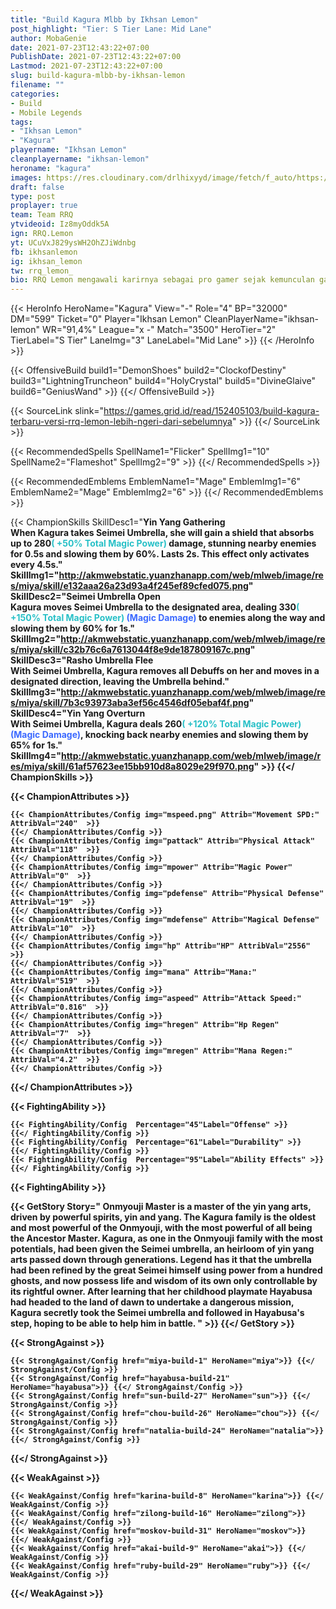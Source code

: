 ```yaml
---
title: "Build Kagura Mlbb by Ikhsan Lemon"
post_highlight: "Tier: S Tier Lane: Mid Lane"
author: MobaGenie
date: 2021-07-23T12:43:22+07:00
PublishDate: 2021-07-23T12:43:22+07:00
Lastmod: 2021-07-23T12:43:22+07:00
slug: build-kagura-mlbb-by-ikhsan-lemon
filename: ""
categories: 
- Build 
- Mobile Legends
tags: 
- "Ikhsan Lemon"
- "Kagura"
playername: "Ikhsan Lemon"
cleanplayername: "ikhsan-lemon"
heroname: "kagura"
images: https://res.cloudinary.com/drlhixyyd/image/fetch/f_auto/https://cdn2-build.mobagenie.my.id//p/images/banner/full/kagura.jpg
draft: false
type: post
proplayer: true
team: Team RRQ
ytvideoid: Iz8myOddk5A
ign: RRQ.Lemon
yt: UCuVxJ829ysWH2OhZJiWdnbg
fb: ikhsanlemon
ig: ikhsan_lemon
tw: rrq_lemon_
bio: RRQ Lemon mengawali karirnya sebagai pro gamer sejak kemunculan game Mobile Legends yaitu pada 2016 silam. Kemudian setahun setelahnya ia mulai masuk dalam squad bernama RRQ. Selain itu, memang sejak kecil ia sangat tertarik pada semua jenis game.
---
```


{{< HeroInfo HeroName="Kagura" View="-" Role="4" BP="32000" DM="599" Ticket="0" Player="Ikhsan Lemon" CleanPlayerName="ikhsan-lemon" WR="91,4%" League="x -" Match="3500" HeroTier="2" TierLabel="S Tier" LaneImg="3" LaneLabel="Mid Lane" >}} {{< /HeroInfo >}}
 
{{< OffensiveBuild build1="DemonShoes"  build2="ClockofDestiny" build3="LightningTruncheon" build4="HolyCrystal" build5="DivineGlaive" build6="GeniusWand" >}} {{</ OffensiveBuild >}} 

{{< SourceLink slink="https://games.grid.id/read/152405103/build-kagura-terbaru-versi-rrq-lemon-lebih-ngeri-dari-sebelumnya" >}} 
{{</ SourceLink >}} 

{{< RecommendedSpells SpellName1="Flicker" SpellImg1="10" SpellName2="Flameshot" SpellImg2="9" >}} {{</ RecommendedSpells >}}   

{{< RecommendedEmblems EmblemName1="Mage" EmblemImg1="6" EmblemName2="Mage" EmblemImg2="6" >}} {{</ RecommendedEmblems >}}   

{{< ChampionSkills SkillDesc1="<b>Yin Yang Gathering <br>When Kagura takes Seimei Umbrella, she will gain a shield that absorbs up to 280<font color='#27C0C7'>( +50% Total Magic Power)</font> damage, stunning nearby enemies for 0.5s and slowing them by 60%. Lasts 2s. This effect only activates every 4.5s." SkillImg1="http://akmwebstatic.yuanzhanapp.com/web/mlweb/image/res/miya/skill/e132aaa26a23d93a4f245ef89cfed075.png"  SkillDesc2="<b>Seimei Umbrella Open <br>Kagura moves Seimei Umbrella to the designated area, dealing 330<font color='#27C0C7'>( +150% Total Magic Power)</font> <font color='#3B69FF'>(Magic Damage)</font> to enemies along the way and slowing them by 60% for 1s." SkillImg2="http://akmwebstatic.yuanzhanapp.com/web/mlweb/image/res/miya/skill/c32b76c6a7613044f8e9de187809167c.png"  SkillDesc3="<b>Rasho Umbrella Flee<br>With Seimei Umbrella, Kagura removes all Debuffs on her and moves in a designated direction, leaving the Umbrella behind." SkillImg3="http://akmwebstatic.yuanzhanapp.com/web/mlweb/image/res/miya/skill/7b3c93973aba3ef56c4546df05ebaf4f.png"  SkillDesc4="<b>Yin Yang Overturn<br>With Seimei Umbrella, Kagura deals 260<font color='#27C0C7'>( +120% Total Magic Power)</font> <font color='#3B69FF'>(Magic Damage)</font>, knocking back nearby enemies and slowing them by 65% for 1s." SkillImg4="http://akmwebstatic.yuanzhanapp.com/web/mlweb/image/res/miya/skill/61af57623ee15bb910d8a8029e29f970.png"  >}} {{</ ChampionSkills >}}
	

{{< ChampionAttributes >}}

	{{< ChampionAttributes/Config img="mspeed.png" Attrib="Movement SPD:" AttribVal="240"  >}} 
	{{</ ChampionAttributes/Config >}}
	{{< ChampionAttributes/Config img="pattack" Attrib="Physical Attack" AttribVal="118"  >}} 
	{{</ ChampionAttributes/Config >}}
	{{< ChampionAttributes/Config img="mpower" Attrib="Magic Power" AttribVal="0"  >}} 
	{{</ ChampionAttributes/Config >}}
	{{< ChampionAttributes/Config img="pdefense" Attrib="Physical Defense" AttribVal="19"  >}} 
	{{</ ChampionAttributes/Config >}}
	{{< ChampionAttributes/Config img="mdefense" Attrib="Magical Defense" AttribVal="10"  >}} 
	{{</ ChampionAttributes/Config >}}
	{{< ChampionAttributes/Config img="hp" Attrib="HP" AttribVal="2556"  >}} 
	{{</ ChampionAttributes/Config >}}
	{{< ChampionAttributes/Config img="mana" Attrib="Mana:" AttribVal="519"  >}} 
	{{</ ChampionAttributes/Config >}}
	{{< ChampionAttributes/Config img="aspeed" Attrib="Attack Speed:" AttribVal="0.816"  >}} 
	{{</ ChampionAttributes/Config >}}
	{{< ChampionAttributes/Config img="hregen" Attrib="Hp Regen" AttribVal="7"  >}} 
	{{</ ChampionAttributes/Config >}}
	{{< ChampionAttributes/Config img="mregen" Attrib="Mana Regen:" AttribVal="4.2"  >}} 
	{{</ ChampionAttributes/Config >}}
	
	
{{</ ChampionAttributes >}}


{{< FightingAbility >}}

	{{< FightingAbility/Config  Percentage="45"Label="Offense" >}} 
	{{</ FightingAbility/Config >}}		
	{{< FightingAbility/Config  Percentage="61"Label="Durability" >}} 
	{{</ FightingAbility/Config >}}
	{{< FightingAbility/Config  Percentage="95"Label="Ability Effects" >}} 
	{{</ FightingAbility/Config >}}
	
{{< FightingAbility >}}

{{< GetStory Story=" Onmyouji Master is a master of the yin yang arts, driven by powerful spirits, yin and yang. The Kagura family is the oldest and most powerful of the Onmyouji, with the most powerful of all being the Ancestor Master. Kagura, as one in the Onmyouji family with the most potentials, had been given the Seimei umbrella, an heirloom of yin yang arts passed down through generations. Legend has it that the umbrella had been refined by the great Seimei himself using power from a hundred ghosts, and now possess life and wisdom of its own only controllable by its rightful owner. After learning that her childhood playmate Hayabusa had headed to the land of dawn to undertake a dangerous mission, Kagura secretly took the Seimei umbrella and followed in Hayabusa\'s step, hoping to be able to help him in battle. " >}}  {{</ GetStory >}}

{{< StrongAgainst >}}

	{{< StrongAgainst/Config href="miya-build-1" HeroName="miya">}} {{</ StrongAgainst/Config >}}
	{{< StrongAgainst/Config href="hayabusa-build-21" HeroName="hayabusa">}} {{</ StrongAgainst/Config >}}
	{{< StrongAgainst/Config href="sun-build-27" HeroName="sun">}} {{</ StrongAgainst/Config >}}
	{{< StrongAgainst/Config href="chou-build-26" HeroName="chou">}} {{</ StrongAgainst/Config >}}
	{{< StrongAgainst/Config href="natalia-build-24" HeroName="natalia">}} {{</ StrongAgainst/Config >}}
	
{{</ StrongAgainst >}}

{{< WeakAgainst >}}

	{{< WeakAgainst/Config href="karina-build-8" HeroName="karina">}} {{</ WeakAgainst/Config >}}
	{{< WeakAgainst/Config href="zilong-build-16" HeroName="zilong">}} {{</ WeakAgainst/Config >}}
	{{< WeakAgainst/Config href="moskov-build-31" HeroName="moskov">}} {{</ WeakAgainst/Config >}}
	{{< WeakAgainst/Config href="akai-build-9" HeroName="akai">}} {{</ WeakAgainst/Config >}}
	{{< WeakAgainst/Config href="ruby-build-29" HeroName="ruby">}} {{</ WeakAgainst/Config >}}
	
{{</ WeakAgainst >}}